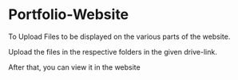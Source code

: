 # Portfolio-Website

To Upload Files to be displayed on the various parts of the website.

Upload the files in the respective folders in the given drive-link.

After that, you can view it in the website
